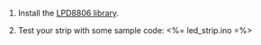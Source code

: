 1. Install the [LPD8806 library](LPD8806.zip).

2. Test your strip with some sample code:
    <%= led_strip.ino =%>